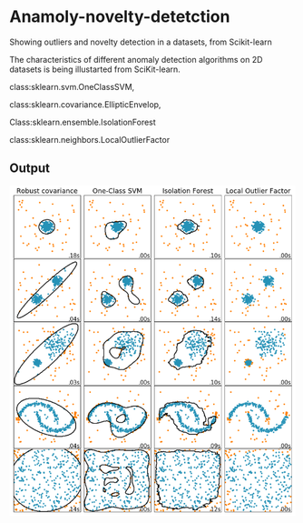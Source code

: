 # Anamoly-novelty-detetction
 Showing outliers and novelty detection in a datasets, from Scikit-learn
 
The characteristics of different anomaly detection algorithms on 2D datasets is being illustarted from SciKit-learn.

class:sklearn.svm.OneClassSVM, 

class:sklearn.covariance.EllipticEnvelop, 

Class:sklearn.ensemble.IsolationForest

class:sklearn.neighbors.LocalOutlierFactor


## Output

![Image of objects](https://github.com/ashar367/novelty-detetction/blob/master/outliers.png)
